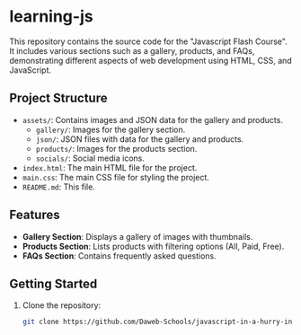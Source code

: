 # learning-js

This repository contains the source code for the "Javascript Flash Course". It includes various sections such as a gallery, products, and FAQs, demonstrating different aspects of web development using HTML, CSS, and JavaScript.

## Project Structure

- `assets/`: Contains images and JSON data for the gallery and products.
  - `gallery/`: Images for the gallery section.
  - `json/`: JSON files with data for the gallery and products.
  - `products/`: Images for the products section.
  - `socials/`: Social media icons.
- `index.html`: The main HTML file for the project.
- `main.css`: The main CSS file for styling the project.
- `README.md`: This file.

## Features

- **Gallery Section**: Displays a gallery of images with thumbnails.
- **Products Section**: Lists products with filtering options (All, Paid, Free).
- **FAQs Section**: Contains frequently asked questions.

## Getting Started

1. Clone the repository:
   ```sh
   git clone https://github.com/Daweb-Schools/javascript-in-a-hurry-initial.git
   ```